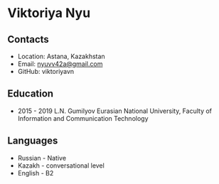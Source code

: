 # Viktoriya Nyu

## Contacts
- Location: Astana, Kazakhstan
- Email: nyuvv42a@gmail.com
- GitHub: viktoriyavn

## Education
- 2015 - 2019 L.N. Gumilyov Eurasian National University, Faculty of Information and Communication Technology

## Languages
- Russian - Native
- Kazakh - conversational level
- English - B2
